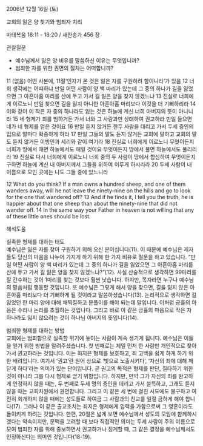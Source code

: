 2006년 12월 16일 (토)

교회의 잃은 양 찾기와 범죄자 치리



마태복음 18:11 - 18:20 / 새찬송가 456 장


관찰질문
- 예수님께서 잃은 양 비유를 말씀하신 이유는 무엇입니까?
- 범죄한 자를 위한 권면의 절차는 어떠합니까? 

11 (없음) 어떤 사본에, 11절‘인자가 온 것은 잃은 자를 구원하려 함이니라’가 있음 12 너희 생각에는 어떠하냐 만일 어떤 사람이 양 백 마리가 있는데 그 중의 하나가 길을 잃었으면 그 아흔아홉 마리를 산에 두고 가서 길 잃은 양을 찾지 않겠느냐 13 진실로 너희에게 이르노니 만일 찾으면 길을 잃지 아니한 아흔아홉 마리보다 이것을 더 기뻐하리라 14 이와 같이 이 작은 자 중의 하나라도 잃는 것은 하늘에 계신 너희 아버지의 뜻이 아니니라 15 네 형제가 죄를 범하거든 가서 너와 그 사람과만 상대하여 권고하라 만일 들으면 네가 네 형제를 얻은 것이요 16 만일 듣지 않거든 한두 사람을 데리고 가서 두세 증인의 입으로 말마다 확증하게 하라 17 만일 그들의 말도 듣지 않거든 교회에 말하고 교회의 말도 듣지 않거든 이방인과 세리와 같이 여기라 18 진실로 너희에게 이르노니 무엇이든지 너희가 땅에서 매면 하늘에서도 매일 것이요 무엇이든지 땅에서 풀면 하늘에서도 풀리리라 19 진실로 다시 너희에게 이르노니 너희 중의 두 사람이 땅에서 합심하여 무엇이든지 구하면 하늘에 계신 내 아버지께서 그들을 위하여 이루게 하시리라 20 두세 사람이 내 이름으로 모인 곳에는 나도 그들 중에 있느니라  

12  What do you think? If a man owns a hundred sheep, and one of them wanders away, will he not leave the ninety-nine on the hills and go to look for the one that wandered off? 13  And if he finds it, I tell you the truth, he is happier about that one sheep than about the ninety-nine that did not wander off. 14  In the same way your Father in heaven is not willing that any of these little ones should be lost.

해석도움





실족한 형제를 대하는 태도  
예수님은 잃은 자를 찾아 구원하기 위해 오신 분이십니다(11). 이 때문에 예수님은 제자들도 당신의 마음을 나누어 가지게 하기 위해 한 가지 비유로 질문을 하고 있습니다. “만일 어떤 사람이 양 백 마리가 있는데 그 중의 하나가 길을 잃었으면 그 아흔아홉 마리를 산에 두고 가서 길 잃은 양을 찾지 않겠느냐?”(12). 사실 산술적으로 생각하면 99마리를 잘 간수하는 것이 1마리를 찾는 것보다 훨씬 낫습니다. 하지만, 목자라면 누구나 예수님의 말씀처럼 행동할 것입니다. 또 예수님은 그렇게 해서 양을 찾으면, 길을 잃지 않은 아흔아홉 마리보다 더 기뻐하게 될 것이라고 말씀하셨습니다(13). 논리적으로 생각하면 길 잃었던 한 마리 양에 대해 채찍질하고 분풀이를 해야 되는데 말입니다. 이처럼 긍휼의 마음은 수리나 논리를 초월하는 것입니다. 그리고 바로 이 같은 긍휼의 마음으로 작은 자 하나라도 잃지 않으려는 것이 하나님 아버지의 뜻입니다(14).   

범죄한 형제를 대하는 방법  
교회에는 범죄함으로 실족할 위기에 놓이는 사람이 계속 생기게 됩니다. 예수님은 이들을 얻기 위한 방법을 알려주셨습니다. 첫 번째로는 제일 먼저 한 사람만 개인적으로 찾아가서 권고하라는 것입니다. 이는 죄지은 형제를 보호하고, 죄 고백을 쉽게 하게 하기 위한 배려입니다. 여기서 ‘권고’란 원어 상으로 ‘빛으로 노출시키다’, ‘자신의 죄에 대해 깨닫게 하다’라는 의미가 있는 단어입니다. 곧 권고의 목적은 형제를 판단, 질타하기 위한 것이 아니라 그를 다시 형제로 얻기 위함입니다. 하지만, 만약 그가 자신의 죄를 완고하게 인정하지 않을 때는, 두 번째로 두세 명의 증인을 데리고 가서 설득하고, 그래도 듣지 않을 때는 교회차원에서 권면합니다. 그리고 이 같은 세 번에 걸친 시도에도 불구하고 여전히 회개하지 않을 때에는 성도들로 하여금 그 사람과의 친교를 일절 금하게 해야 합니다(17). 그러나 이 같은 출교조치는 죄지은 형제에게 압력을 가함으로써 그 영혼이라도 돌이키게 하려는 것입니다. 한편, 20절은 넓게 보면 예수님께서 성도의 모임에 함께하시겠다는 약속이지만, 문맥을 고려할 때 보다 직접적인 의미는 두세 사람이 주의 이름으로 모여 범죄한 자를 위해 중보하면서 권고하거나 징계할 때, 그 같은 결정을 예수님께서도 인정하신다는 의미인 것입니다(18-19).